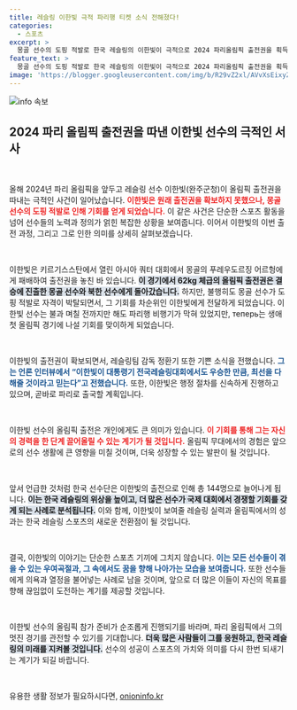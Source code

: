 ```yaml
---
title: 레슬링 이한빛 극적 파리행 티켓 소식 전해졌다!
categories:
  - 스포츠
excerpt: >
  몽골 선수의 도핑 적발로 한국 레슬링의 이한빛이 극적으로 2024 파리올림픽 출전권을 획득했다! 생애 첫 올림픽에서의 성과를 기대하며, 이한빛의 여정에 귀추가 주목된다.
feature_text: >
  몽골 선수의 도핑 적발로 한국 레슬링의 이한빛이 극적으로 2024 파리올림픽 출전권을 획득했다! 생애 첫 올림픽에서의 성과를 기대하며, 이한빛의 여정에 귀추가 주목된다.
image: 'https://blogger.googleusercontent.com/img/b/R29vZ2xl/AVvXsEixyZcFfHzMRdzZMjFBmAUKJYCLCGyLL1o632UiGVXcaFdKo_bkvkuCioo0uUKlGfBVcT3P84aROyZIXSBEx3Aw5nCQ3pTgDom1WDC4m8eifvWiAmWEEVb4x6G_l8C0QH225ldMjyaFvpxGEBGNO37VmDTDMHGhJPq73UglMfDca1-0aw/s1600/blogspot.png'
---
```


<p><img src="https://blogger.googleusercontent.com/img/b/R29vZ2xl/AVvXsEixyZcFfHzMRdzZMjFBmAUKJYCLCGyLL1o632UiGVXcaFdKo_bkvkuCioo0uUKlGfBVcT3P84aROyZIXSBEx3Aw5nCQ3pTgDom1WDC4m8eifvWiAmWEEVb4x6G_l8C0QH225ldMjyaFvpxGEBGNO37VmDTDMHGhJPq73UglMfDca1-0aw/s1600/blogspot.png" alt="info 속보" /></p>

<h2 data-ke-size="size26">2024 파리 올림픽 출전권을 따낸 이한빛 선수의 극적인 서사</h2>

<p data-ke-size="size16">&nbsp;</p>

<p>올해 2024년 파리 올림픽을 앞두고 레슬링 선수 이한빛(완주군청)이 올림픽 출전권을 따내는 극적인 사건이 일어났습니다. <b><span style="color: #ee2323;">이한빛은 원래 출전권을 확보하지 못했으나, 몽골 선수의 도핑 적발로 인해 기회를 얻게 되었습니다.</span></b> 이 같은 사건은 단순한 스포츠 활동을 넘어 선수들의 노력과 정의가 얽힌 복잡한 상황을 보여줍니다. 이어서 이한빛의 이번 출전 과정, 그리고 그로 인한 의미를 상세히 살펴보겠습니다.</p>

<p data-ke-size="size16">&nbsp;</p>

<p>이한빛은 키르기스스탄에서 열린 아시아 쿼터 대회에서 몽골의 푸레우도르징 어르헝에게 패배하여 출전권을 놓친 바 있습니다. <b><span style="background-color: #21538527;">이 경기에서 62kg 체급의 올림픽 출전권은 결승에 진출한 몽골 선수와 북한 선수에게 돌아갔습니다.</span></b> 하지만, 불행히도 몽골 선수가 도핑 적발로 자격이 박탈되면서, 그 기회를 차순위인 이한빛에게 전달하게 되었습니다. 이한빛 선수는 불과 며칠 전까지만 해도 파리행 비행기가 막혀 있었지만, теперь는 생애 첫 올림픽 경기에 나설 기회를 맞이하게 되었습니다.</p>

<p data-ke-size="size16">&nbsp;</p>

<p>이한빛의 출전권이 확보되면서, 레슬링팀 감독 정환기 또한 기쁜 소식을 전했습니다. <b><span style="color: #1a5490;">그는 언론 인터뷰에서 “이한빛이 대통령기 전국레슬링대회에서도 우승한 만큼, 최선을 다해줄 것이라고 믿는다”고 전했습니다.</span></b> 또한, 이한빛은 행정 절차를 신속하게 진행하고 있으며, 곧바로 파리로 출국할 계획입니다. </p>

<p data-ke-size="size16">&nbsp;</p>

<p>이한빛 선수의 올림픽 출전은 개인에게도 큰 의미가 있습니다. <b><span style="color: #ee2323;">이 기회를 통해 그는 자신의 경력을 한 단계 끌어올릴 수 있는 계기가 될 것입니다.</span></b> 올림픽 무대에서의 경험은 앞으로의 선수 생활에 큰 영향을 미칠 것이며, 더욱 성장할 수 있는 발판이 될 것입니다.</p>

<p data-ke-size="size16">&nbsp;</p>

<p>앞서 언급한 것처럼 한국 선수단은 이한빛의 출전으로 인해 총 144명으로 늘어나게 됩니다. <b><span style="background-color: #21538527;">이는 한국 레슬링의 위상을 높이고, 더 많은 선수가 국제 대회에서 경쟁할 기회를 갖게 되는 사례로 분석됩니다.</span></b> 이와 함께, 이한빛이 보여줄 레슬링 실력과 올림픽에서의 성과는 한국 레슬링 스포츠의 새로운 전환점이 될 것입니다.</p>

<p data-ke-size="size16">&nbsp;</p>

<p>결국, 이한빛의 이야기는 단순한 스포츠 기끼에 그치지 않습니다. <b><span style="color: #1a5490;">이는 모든 선수들이 겪을 수 있는 우여곡절과, 그 속에서도 꿈을 향해 나아가는 모습을 보여줍니다.</span></b> 또한 선수들에게 의욕과 열정을 불어넣는 사례로 남을 것이며, 앞으로 더 많은 이들이 자신의 목표를 향해 끊임없이 도전하는 계기를 제공할 것입니다. </p>

<p data-ke-size="size16">&nbsp;</p>

<p>이한빛 선수의 올림픽 참가 준비가 순조롭게 진행되기를 바라며, 파리 올림픽에서 그의 멋진 경기를 관전할 수 있기를 기대합니다. <b><span style="background-color: #21538527;">더욱 많은 사람들이 그를 응원하고, 한국 레슬링의 미래를 지켜볼 것입니다.</span></b> 선수의 성공이 스포츠의 가치와 의미를 다시 한번 되새기는 계기가 되길 바랍니다. </p>

<p data-ke-size="size16">&nbsp;</p>
유용한 생활 정보가 필요하시다면, <a href="https://onioninfo.kr" rel="dofollow">onioninfo.kr</a>


